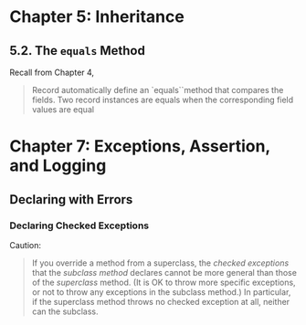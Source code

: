 # Chapter 5: Inheritance
## 5.2. The `equals` Method
Recall from Chapter 4, 

> Record automatically define an `equals``method that compares the fields. Two record instances are equals when the corresponding field values are equal

# Chapter 7: Exceptions, Assertion, and Logging
## Declaring with Errors
### Declaring Checked Exceptions

Caution:

> If you override a method from a superclass, the *checked exceptions* that the *subclass method* declares cannot be more general than those of the *superclass* method. (It is OK to throw more specific exceptions, or not to throw any exceptions in the subclass method.) In particular, if the superclass method throws no checked exception at all, neither can the subclass. 

